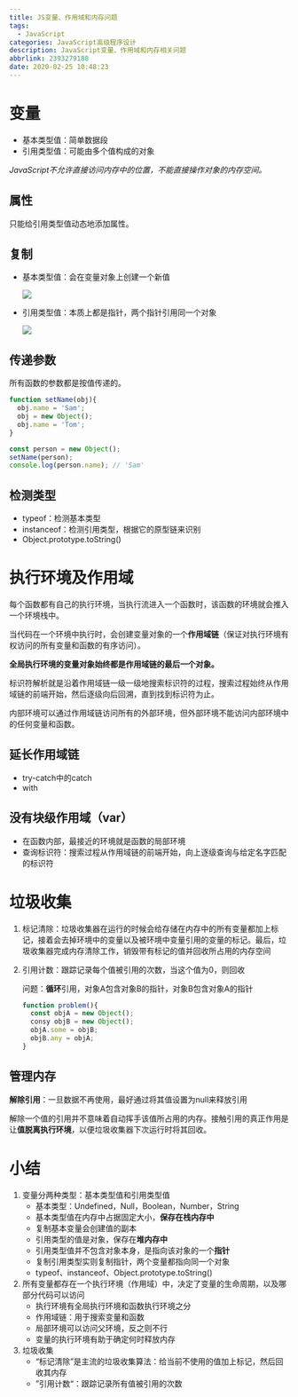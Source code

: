 ```yaml
---
title: JS变量、作用域和内存问题
tags:
  - JavaScript
categories: JavaScript高级程序设计
description: JavaScript变量、作用域和内存相关问题
abbrlink: 2393279188
date: 2020-02-25 10:48:23
---
```


# 变量

* 基本类型值：简单数据段
* 引用类型值：可能由多个值构成的对象

*JavaScript不允许直接访问内存中的位置，不能直接操作对象的内存空间。*

## 属性

只能给引用类型值动态地添加属性。

## 复制

* 基本类型值：会在变量对象上创建一个新值

  ![](http://img.chensenran.top/1582599615107.png)

* 引用类型值：本质上都是指针，两个指针引用同一个对象

  ![](http://img.chensenran.top/1582599641076.png)

## 传递参数

所有函数的参数都是按值传递的。

```javascript
function setName(obj){
  obj.name = 'Sam';
  obj = new Object();
  obj.name = 'Tom';
}

const person = new Object();
setName(person);
console.log(person.name); // 'Sam'
```

## 检测类型

* typeof：检测基本类型
* instanceof：检测引用类型，根据它的原型链来识别
* Object.prototype.toString()

# 执行环境及作用域

每个函数都有自己的执行环境，当执行流进入一个函数时，该函数的环境就会推入一个环境栈中。

当代码在一个环境中执行时，会创建变量对象的一个**作用域链**（保证对执行环境有权访问的所有变量和函数的有序访问）。

**全局执行环境的变量对象始终都是作用域链的最后一个对象。**

标识符解析就是沿着作用域链一级一级地搜索标识符的过程，搜索过程始终从作用域链的前端开始，然后逐级向后回溯，直到找到标识符为止。

内部环境可以通过作用域链访问所有的外部环境，但外部环境不能访问内部环境中的任何变量和函数。

## 延长作用域链

* try-catch中的catch
* with

## 没有块级作用域（var）

* 在函数内部，最接近的环境就是函数的局部环境
* 查询标识符：搜索过程从作用域链的前端开始，向上逐级查询与给定名字匹配的标识符

# 垃圾收集

1. 标记清除：垃圾收集器在运行的时候会给存储在内存中的所有变量都加上标记，接着会去掉环境中的变量以及被环境中变量引用的变量的标记。最后，垃圾收集器完成内存清除工作，销毁带有标记的值并回收所占用的内存空间

2. 引用计数：跟踪记录每个值被引用的次数，当这个值为0，则回收

   问题：**循环**引用，对象A包含对象B的指针，对象B包含对象A的指针

   ```javascript
   function problem(){
     const objA = new Object();
     consy objB = new Object();
     objA.some = objB;
     objB.any = objA;
   }
   ```

## 管理内存

**解除引用**：一旦数据不再使用，最好通过将其值设置为null来释放引用

解除一个值的引用并不意味着自动挥手该值所占用的内存。接触引用的真正作用是让**值脱离执行环境**，以便垃圾收集器下次运行时将其回收。



# 小结

1. 变量分两种类型：基本类型值和引用类型值
   * 基本类型：Undefined，Null，Boolean，Number，String
   * 基本类型值在内存中占据固定大小，**保存在栈内存中**
   * 复制基本变量会创建值的副本
   * 引用类型的值是对象，保存在**堆内存中**
   * 引用类型值并不包含对象本身，是指向该对象的一个**指针**
   * 复制引用类型实则复制指针，两个变量都指向同一个对象
   * typeof、instanceof、Object.prototype.toString()
2. 所有变量都存在一个执行环境（作用域）中，决定了变量的生命周期，以及哪部分代码可以访问
   * 执行环境有全局执行环境和函数执行环境之分
   * 作用域链：用于搜索变量和函数
   * 局部环境可以访问父环境，反之则不行
   * 变量的执行环境有助于确定何时释放内存
3. 垃圾收集
   * “标记清除”是主流的垃圾收集算法：给当前不使用的值加上标记，然后回收其内存
   * ”引用计数“：跟踪记录所有值被引用的次数
